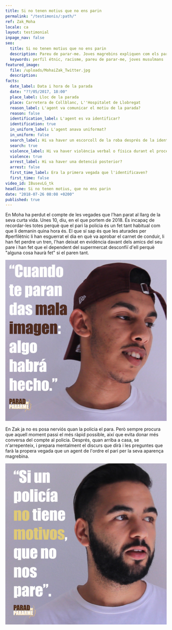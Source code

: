 ```yaml
---
title: Si no tenen motius que no ens parin
permalink: "/testimonis/:path/"
ref: Zak_Moha
locale: ca
layout: testimonial
inpage_nav: false
seo:
  title: Si no tenen motius que no ens parin
  description: Pareu de parar-me. Joves magrebins expliquen com els para la policia
  keywords: perfil étnic, racisme, pareu de parar-me, joves musulmans
featured_image:
  file: /uploads/MohaiZak_Twitter.jpg
  description: 
facts:
  date_label: Data i hora de la parada
  date: "??/05/2017, 18:00"
  place_label: Lloc de la parada
  place: Carretera de Collblanc, L''Hospitalet de Llobregat
  reason_label: L'agent va comunicar el motiu de la parada?
  reason: false
  identification_label: L'agent es va identificar?
  identification: true
  in_uniform_label: L'agent anava uniformat?
  in_uniform: false
  search_label: Hi va haver un escorcoll de la roba després de la identificació?
  search: true
  violence_label: Hi va haver violència verbal o física durant el procediment d'identificació i registre?
  violence: true
  arrest_label: Hi va haver una detenció posterior?
  arrest: false
  first_time_label: Era la primera vegada que l'identificaven?
  first_time: false
video_id: IBusevLG_tk
headline: Si no tenen motius, que no ens parin
date: "2018-07-26 08:08 +0200"
published: true
---
```

En Moha ha perdut el compte de les vegades que l'han parat al llarg de la seva curta vida. Unes 10, diu, en el que portem de 2018. És incapaç de recordar-les totes perquè que el pari la policia és un fet tant habitual com que li demanin quina hora és. El que sí sap és que les aturades per #perfilètnic li han esguerrat el dia en què va aprobar el carnet de conduir, li han fet perdre un tren, l'han deixat en evidència davant dels amics del seu pare i han fet que el dependent del supermercat desconfiï d'ell perquè "alguna cosa haurà fet" si el paren tant.

![](/uploads/Moha_insta.jpg)

En Zak ja no es posa nerviós quan la policia el para. Però sempre procura que aquell moment passi el més ràpid possible, així que evita donar més conversa del compte al policia. Després, quan arriba a casa, se n'arrepenteix, i prepara mentalment el discurs que dirà i les preguntes que farà la propera vegada que un agent de l'ordre el pari per la seva aparença magrebina.

![](/uploads/Zak_insta.jpg)